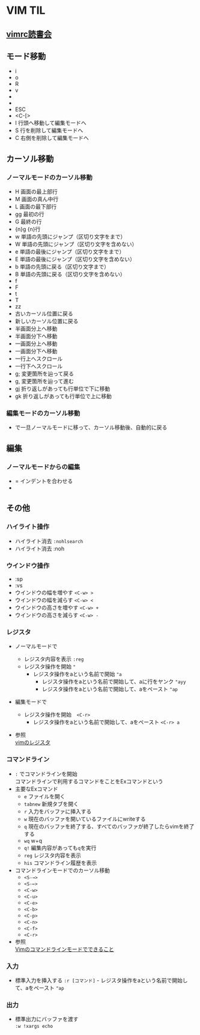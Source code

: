 # VIM TIL

## [vimrc読書会](https://vim-jp.org/reading-vimrc/)

## モード移動
 - i
 - o
 - R
 - v
 - <C-v>
 - <Shift-v>
 - ESC
 - <C-[> 
 - I 行頭へ移動して編集モードへ
 - S 行を削除して編集モードへ
 - C 右側を削除して編集モードへ
 

## カーソル移動
### ノーマルモードのカーソル移動
  - H 画面の最上部行
  - M 画面の真ん中行
  - L 画面の最下部行
  - gg 最初の行
  - G 最終の行
  - {n}g {n}行
  - w 単語の先頭にジャンプ（区切り文字をまで）
  - W 単語の先頭にジャンプ（区切り文字を含めない）
  - e 単語の最後にジャンプ（区切り文字をまで）
  - E 単語の最後にジャンプ（区切り文字を含めない）
  - b 単語の先頭に戻る（区切り文字まで）
  - B 単語の先頭に戻る（区切り文字を含めない）
  - f
  - F
  - t
  - T
  - zz
  - <C-o> 古いカーソル位置に戻る
  - <C-i> 新しいカーソル位置に戻る
  - <C-u> 半画面分上へ移動
  - <C-d> 半画面分下へ移動
  - <C-f> 一画面分上へ移動
  - <C-b> 一画面分下へ移動
  - <C-y> 一行上へスクロール
  - <C-e> 一行下へスクロール
  - g; 変更箇所を辿って戻る
  - g, 変更箇所を辿って進む
  - gj 折り返しがあっても行単位で下に移動
  - gk 折り返しがあっても行単位で上に移動

### 編集モードのカーソル移動
  - <C-o> で一旦ノーマルモードに移って、カーソル移動後、自動的に戻る
  
## 編集
### ノーマルモードからの編集
  - = インデントを合わせる
  - 
## その他
### ハイライト操作
  - ハイライト消去 `:nohlsearch`
  - ハイライト消去 :noh
  
### ウインドウ操作
  - :sp
  - :vs
  - ウインドウの幅を増やす `<C-w> >`
  - ウインドウの幅を減らす `<C-w> <` 
  - ウインドウの高さを増やす `<C-w> +`
  - ウインドウの高さを減らす `<C-w> -`

### レジスタ
  - ノーマルモードで
    - レジスタ内容を表示 `:reg`
    - レジスタ操作を開始 `"`
      - レジスタ操作をaという名前で開始 `"a`
        - レジスタ操作をaという名前で開始して、aに行をヤンク `"ayy`
        - レジスタ操作をaという名前で開始して、aをペースト `"ap`
      
  - 編集モードで
    - レジスタ操作を開始　`<C-r>`
      - レジスタ操作をaという名前で開始して、aをペースト `<C-r> a`
  
  - 参照  
    [vimのレジスタ](https://qiita.com/0829/items/0b3f63798b6910623efc)

### コマンドライン
  - `:` でコマンドラインを開始  
   コマンドラインで利用するコマンドをことをExコマンドという
   - 主要なExコマンド
     - `e` ファイルを開く
     - `tabnew` 新規タブを開く
     - `r` 入力をバッファに挿入する
     - `w` 現在のバッファを開いているファイルにwriteする
     - `q` 現在のバッファを終了する、すべてのバッファが終了したらvimを終了する
     - `wq` w+q
     - `q!` 編集内容があっても`q`を実行
     - `reg` レジスタ内容を表示
     - `his` コマンドライン履歴を表示
  - コマンドラインモードでのカーソル移動
    - `<S-→>`
    - `<S-←>`
    - `<C-w>`
    - `<C-u>`
    - `<C-e>`
    - `<C-b>`
    - `<C-p>`
    - `<C-n>`
    - `<C-f>`
    - `<C-r>`
  - 参照  
    [Vimのコマンドラインモードでできること](https://qiita.com/gorilla0513/items/f4a5fd835201cf49fda1)

### 入力
  - 標準入力を挿入する `:r [コマンド]`
        - レジスタ操作をaという名前で開始して、aをペースト `"ap`
  
### 出力
  - 標準出力にバッファを渡す  
    `:w !xargs echo`








